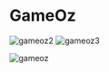 # GameOz

![gameoz2](https://github.com/AnshTheCoderBoy/GameOz/assets/147742278/f13bff26-11df-4ce7-b31e-e4bd960d40a4)
![gameoz3](https://github.com/AnshTheCoderBoy/GameOz/assets/147742278/fbc53107-9851-4103-8f07-90d6804c8171)

![gameoz](https://github.com/AnshTheCoderBoy/GameOz/assets/147742278/5fb6ce47-a446-4a9f-be59-5b5b69b73b55)
